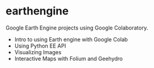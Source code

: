 # earthengine
Google Earth Engine projects using Google Colaboratory.
* Intro to using Earth engine with Google Colab
* Using Python EE API
* Visualizing Images
* Interactive Maps with Folium and Geehydro
